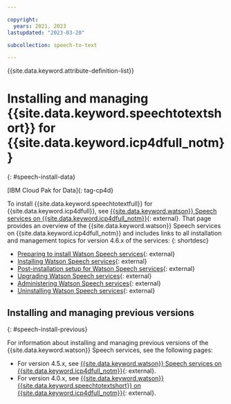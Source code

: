 ```yaml
---

copyright:
  years: 2021, 2023
lastupdated: "2023-03-20"

subcollection: speech-to-text

---
```


{{site.data.keyword.attribute-definition-list}}

# Installing and managing {{site.data.keyword.speechtotextshort}} for {{site.data.keyword.icp4dfull_notm}}
{: #speech-install-data}

[IBM Cloud Pak for Data]{: tag-cp4d}

To install {{site.data.keyword.speechtotextfull}} for {{site.data.keyword.icp4dfull}}, see [{{site.data.keyword.watson}} Speech services on {{site.data.keyword.icp4dfull_notm}}](https://www.ibm.com/docs/en/cloud-paks/cp-data/4.6.x?topic=services-watson-speech){: external}. That page provides an overview of the {{site.data.keyword.watson}} Speech services on {{site.data.keyword.icp4dfull_notm}} and includes links to all installation and management topics for version 4.6.x of the services:
{: shortdesc}

-   [Preparing to install Watson Speech services](https://www.ibm.com/docs/en/cloud-paks/cp-data/4.6.x?topic=services-preparing-install){: external}
-   [Installing Watson Speech services](https://www.ibm.com/docs/en/cloud-paks/cp-data/4.6.x?topic=services-installing){: external}
-   [Post-installation setup for Watson Speech services](https://www.ibm.com/docs/en/cloud-paks/cp-data/4.6.x?topic=services-post-installation-setup){: external}
-   [Upgrading Watson Speech services](https://www.ibm.com/docs/en/cloud-paks/cp-data/4.6.x?topic=services-upgrading){: external}
-   [Administering Watson Speech services](https://www.ibm.com/docs/en/cloud-paks/cp-data/4.6.x?topic=services-administering){: external}
-   [Uninstalling Watson Speech services](https://www.ibm.com/docs/en/cloud-paks/cp-data/4.6.x?topic=services-uninstalling){: external}

## Installing and managing previous versions
{: #speech-install-previous}

For information about installing and managing previous versions of the {{site.data.keyword.watson}} Speech services, see the following pages:

-   For version 4.5.x, see [{{site.data.keyword.watson}} Speech services on {{site.data.keyword.icp4dfull_notm}}](https://www.ibm.com/docs/en/cloud-paks/cp-data/4.5.x?topic=services-watson-speech){: external}.
-   For version 4.0.x, see [{{site.data.keyword.watson}} {{site.data.keyword.speechtotextshort}} on {{site.data.keyword.icp4dfull_notm}}](https://www.ibm.com/docs/en/cloud-paks/cp-data/4.0?topic=services-watson-speech-text){: external}.
